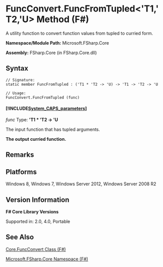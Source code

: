 # FuncConvert.FuncFromTupled<'T1,'T2,'U> Method (F#)

A utility function to convert function values from tupled to curried form.

**Namespace/Module Path:** Microsoft.FSharp.Core

**Assembly:** FSharp.Core (in FSharp.Core.dll)


## Syntax

```
// Signature:
static member FuncFromTupled : ('T1 * 'T2 -> 'U) -> 'T1 -> 'T2 -> 'U

// Usage:
FuncConvert.FuncFromTupled (func)
```

#### [!INCLUDE[System_CAPS_parameters](//System/Token/System_CAPS_parameters_md.md)]
*func*
Type: **'T1 &#42; 'T2 -&gt; 'U**


The input function that has tupled arguments.



**The output curried function.**
## Remarks

## Platforms
Windows 8, Windows 7, Windows Server 2012, Windows Server 2008 R2


## Version Information
**F# Core Library Versions**

Supported in: 2.0, 4.0, Portable




## See Also
[Core.FuncConvert Class &#40;F&#35;&#41;](Core.FuncConvert+Class+%28FSharp%29.md)

[Microsoft.FSharp.Core Namespace &#40;F&#35;&#41;](Microsoft.FSharp.Core+Namespace+%28FSharp%29.md)


